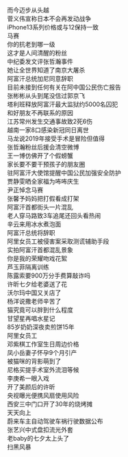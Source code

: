 而今迈步从头越  
菅义伟宣称日本不会再发动战争  
iPhone13系列价格或与12保持一致  
马赛  
你的抗老到哪一级  
这才是人间清醒的粉丝  
中纪委发文评张哲瀚事件  
她让全世界知道了南京大屠杀  
阿富汗总统加尼同意辞职  
目前未接到任何有关在阿中国公民伤亡报告  
张彬彬从头到尾没信过郭京飞  
塔利班释放阿富汗最大监狱约5000名囚犯  
和好朋友不再联系的原因  
江苏常州发生交通事故致2死6伤  
越南一家8口感染新冠同日离世  
马龙说2019年接受手术是冒险但值得  
张哲瀚粉丝后援会清空微博  
王一博仿佛开了个假螃蟹  
家长要不要干预孩子的朋友圈  
驻阿富汗大使馆提醒中国公民加强安全防护  
贾静雯晒全家福为咘咘庆生  
尹正悼念马赛  
张馨予妈妈把打假看成打架  
阿富汗首都街头一片混乱  
老人穿马路致3车追尾还回头看热闹  
辛云来用冰水煮泡面  
阿富汗总统将辞职  
阿里女员工被侵害案采取测谎辅助手段  
实拍阿富汗首都混乱景象  
你是我的荣耀吻戏花絮  
芦玉菲隔离训练  
陈露索要900万分手费算敲诈吗  
许昕七夕给老婆送了花  
沃尔玛中国又关店了  
杨洋说撒老师辛苦了  
猫究竟可以胖到什么程度  
甘望星再唱水星记  
85岁奶奶深夜卖煎饼15年  
阿里女员工  
邓紫棋工作室生日周边价格  
凤小岳妻子怀孕9个月引产  
被猫咪的背影萌到了  
尼格买提手术室外流泪等候  
李庚希一眼入戏  
开了美颜后的许昕  
央视曝光便携风扇使用风险  
西安三中门口开了30年的烧烤摊  
天天向上  
蔚来车主自动驾驶车祸行驶数据公布  
张艺兴中式盘扣流光外套  
老baby的七夕太上头了  
扫黑风暴  
